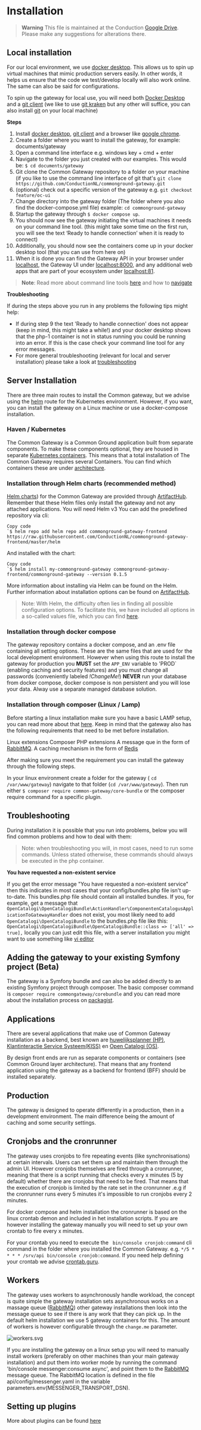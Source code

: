 # Installation


> **Warning**
> This file is maintained at the Conduction [Google Drive](https://docs.google.com/document/d/1NfZQwcg7F6as3uMYguuxegASf5Bxsy84gveKNmWJ4OQ/edit). Please make any suggestions for alterations there.




## Local installation

For our local environment, we use [docker desktop](https://www.docker.com/products/docker-desktop/). This allows us to spin up virtual machines that mimic production servers easily. In other words, it helps us ensure that the code we test/develop locally will also work online. The same can also be said for configurations.


To spin up the gateway for local use, you will need both [Docker Desktop](https://www.docker.com/products/docker-desktop/) and a [git client](https://gitforwindows.org/) (we like to use [git kraken](https://www.gitkraken.com/) but any other will suffice, you can also install [git](https://git-scm.com/) on your local machine)

**Steps**
1. Install [docker desktop](https://www.docker.com/products/docker-desktop/), [git client](https://gitforwindows.org/) and a browser like [google chrome](https://chromeenterprise.google/).
2. Create a folder where you want to install the gateway, for example: documents/gateway
3. Open a command line interface e.g. windows key + cmd + enter
4. Navigate to the folder you just created with our examples. This would be: `$ cd documents/gateway`
5. Git clone the Common Gateway repository to a folder on your machine (if you like to use the command line interface of git that's `git clone https://github.com/ConductionNL/commonground-gateway.git`
6. (optional) check out a specific version of the gateway e.g. `git checkout feature/oc-ui`
7. Change directory into the gateway folder (The folder where you also find the docker-compose.yml file) example: `cd commonground-gateway`
8. Startup the gateway through `$ docker compose up`.
9. You should now see the gateway initiating the virtual machines it needs on your command line tool. (this might take some time on the first run, you will see the text ‘Ready to handle connection’ when it is ready to connect)
10. Additionally, you should now see the containers come up in your docker desktop tool (that you can use from here on)
11. When it is done you can find the Gateway API in your browser under [localhost](http://localhost/), the Gateway UI under [localhost:8000](http://localhost:8000), and any additional web apps that are part of your ecosystem under [localhost:81](http://localhost:81).
>__Note__: Read more about command line tools [here](https://developers.google.com/web/shows/ttt/series-2/windows-commandline) and how to [navigate](https://www.codecademy.com/learn/learn-the-command-line/modules/learn-the-command-line-navigation/cheatsheet)

**Troubleshooting**

If during the steps above you run in any problems the following tips might help:
- If during step 9 the text 'Ready to handle connection' does not appear (keep in mind, this might take a while!) and your docker desktop shows that the php-1 container is not in status running you could be running into an error. If this is the case check your command line tool for any error messages.
- For more general troubleshooting (relevant for local and server installation) please take a look at [troubleshooting](#troubleshooting)


## Server Installation

There are three main routes to install the Common gateway, but we advise using the [helm](https://helm.sh/) route for the Kubernetes environment. However, if you want, you can install the gateway on a Linux machine or use a docker-compose installation.

### Haven / Kubernetes
The Common Gateway is a Common Ground application built from separate components. To make these components optional, they are housed in separate [Kubernetes containers](https://kubernetes.io/docs/concepts/containers/). This means that a total installation of The Common Gateway requires several Containers. You can find which containers these are under [architecture](Architecture.md).


### Installation through Helm charts (recommended method)

[Helm charts](https://artifacthub.io/packages/helm/commonground-gateway/commonground-gateway)) for the Common Gateway are provided through [ArtifactHub](https://artifacthub.io/packages/helm/commonground-gateway/commonground-gateway). Remember that these Helm files only install the gateway and not any attached applications. You will need Helm v3
You can add the predefined repository via cli:

```cli
Copy code
`$ helm repo add helm repo add commonground-gateway-frontend https://raw.githubusercontent.com/ConductionNL/commonground-gateway-frontend/master/helm
```

And installed with the chart:

```cli
Copy code
`$ helm install my-commonground-gateway commonground-gateway-frontend/commonground-gateway --version 0.1.5
```


More information about installing via Helm can be found on the Helm. Further information about installation options can be found on [ArtifactHub](https://artifacthub.io/packages/helm/commonground-gateway/commonground-gateway).

> Note:
> With Helm, the difficulty often lies in finding all possible configuration options. To facilitate this, we have included all options in a so-called values file, which you can find [here](https://artifacthub.io/packages/helm/commonground-gateway/commonground-gateway?modal=values).

### Installation through docker compose
The gateway repository contains a docker compose, and an .env file containing all setting options. These are the same files that are used for the local development environment. However when using this route to install the gateway for production you **MUST** set the `APP_ENV` variable to 'PROD` (enabling caching and security features) and you must change all passwords  (conveniently labeled _!ChangeMe!_) **NEVER** run your database from docker compose, docker compose is non persistent and you will lose your data. Alway use a separate managed database solution.

### Installation through composer (Linux / Lamp)
Before starting a linux installation make sure you have a basic LAMP setup, you can read more about that [here](https://www.digitalocean.com/community/tutorials/how-to-install-linux-apache-mysql-php-lamp-stack-ubuntu-18-04). Keep in mind that the gateway also has the following requirements that need to be met before installation.

Linux extensions
Composer
PHP extensions
A message que in the form of [RabbitMQ](https://www.rabbitmq.com/).
A caching mechanism in the form of [Redis](https://redis.io/)

After making sure you meet the requirement you can install the gateway through the following steps.

In your linux environment create a folder for the gateway ( `cd /var/www/gateway`) navigate to that folder (`cd /var/www/gateway`).
Then run either `$ composer require common-gateway/core-bundle` or the composer require command for a specific plugin.


## Troubleshooting
During installation it is possible that you run into problems, below you will find common problems and how to deal with them:
> Note: when troubleshooting you will, in most cases, need to run some commands. Unless stated otherwise, these commands should always be executed in the php container.

**You have requested a non-existent service**

If you get the error message "You have requested a non-existent service" then this indicates in most cases that your config/bundles.php file isn't up-to-date. This bundles.php file should contain all installed bundles. If you, for example, get a message that `OpenCatalogi\OpenCatalogiBundle\ActionHandler\ComponentenCatalogusApplicationToGatewayHandler` does not exist, you most likely need to add `OpenCatalogi\OpenCatalogiBundle` to the bundles.php file like this: `OpenCatalogi\OpenCatalogiBundle\OpenCatalogiBundle::class => ['all' => true],` locally you can just edit this file, with a server installation you might want to use something like [vi editor](https://www.redhat.com/sysadmin/introduction-vi-editor)

## Adding the gateway to your existing Symfony project (Beta)
The gateway is a Symfony bundle and can also be added directly to an existing Symfony project through composer. The basic composer command is `composer require commongateway/corebundle` and you can read more about the installation process on [packagist](https://packagist.org/packages/commongateway/corebundle).

## Applications
There are several applications that make use of Common Gateway installation as a backend, best known are [huwelijksplanner (HP)](https://github.com/huwelijksplanner), [Klantinteractie Service Systeem(KISS)](https://github.com/Klantinteractie-Servicesysteem) en [Open Catalogi (OS)](https://opencatalogi.nl/).


By design front ends are run as separate components or containers (see Common Ground layer architecture). That means that any frontend application using the gateway as a backend for frontend (BFF) should be installed separately.

## Production

The gateway is designed to operate differently in a production, then in a development environment. The main difference being the amount of caching and some security settings.

## Cronjobs and the cronrunner

The gateway uses cronjobs to fire repeating events (like synchronisations) at certain intervals. Users can set them up and maintain them through the admin UI. However cronjobs themselves are fired through a cronrunner, meaning that there is a script running that checks every x minutes (5 by default) whether there are cronjobs that need to be fired. That means that the execution of cronjob is limited by the rate set in the cronrunner .e.g if the cronrunner runs every 5 minutes it's impossible to run cronjobs every 2 minutes.

For docker compose and helm installation the cronrunner is based on the linux crontab demon and included in het installation scripts. If you are however installing the gateway manually you will need to set up your own crontab to fire every x minutes.


For your crontab you need to execute the ` bin/console cronjob:command` cli command in the folder where you installed the Common Gateway. e.g. `*/5 * * * * /srv/api bin/console cronjob:command`. If you need help defining your crontab we advise [crontab.guru](https://crontab.guru/every-5-minutes).

## Workers

The gateway uses workers to asynchronously handle workload, the concept is quite simple the gateway installation sets asynchronous works on a massage queue ([RabbitMQ](https://www.rabbitmq.com/)) other gateway installations then look into the message queue to see if there is any work that they can pick up. In the default helm installation we use 5 gateway containers for this. The amount of workers is however  configurable through the `change.me` parameter.

![workers.svg](workers.svg)

If you are installing the gateway on a linux setup you will need to manually install workers (preferably on other machines than your main gateway installation) and put them into worker mode by running the command 'bin/console messenger:consume async', and point them to the [RabbitMQ](https://www.rabbitmq.com/) message queue. The RabbitMQ location is defined in the file api/config/messenger.yaml in the variable parameters.env(MESSENGER_TRANSPORT_DSN).

## Setting up plugins

More about plugins can be found [here](Plugins.md)


